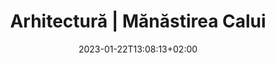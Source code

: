 ---
title: "Arhitectură | Mănăstirea Calui"
keywords: ["Manastirea Calui"]
date: 2023-01-22T13:08:13+02:00
draft: false
type: page
layout: arhitectura
sitemap_exclude: false

sitemap:
  changefreq: weekly
  filename: sitemap.xml
  priority: 1


#----------------------------------------------------/
# Page
#----------------------------------------------------/
page:
  title: "Etapele <span>Mănăstirii Noastre</span>"


#----------------------------------------------------/
# Gallery
#----------------------------------------------------/
gallery: 
  title: "Proiectul a fost impartit in 2 etape:"
  status: "Proiect în execuție"
  stages: 
    items: 

      - stage: "<b>Etapa 1:</b> Restaurare și consolidare: Biserica “Sf. Nicolae” + Turnul Clopotniță + Construire Corp anexă + Amenajare incintă;"
      
      - stage: "<b>Etapa 2:</b> Reconstruire Casele Stăreției + Restaurare Zidul de incintă."

  items:

    - title: "Manastirea Calui"
      link: ""
      image: "/arhitectura/etapa-2-1.jpg"
      image2x: "/arhitectura/etapa-2-1@2x.jpg"

    - title: "Manastirea Calui"
      link: ""
      image: "/arhitectura/etapa-2-2.jpg"
      image2x: "/arhitectura/etapa-2-2@2x.jpg"

    - title: "Manastirea Calui"
      link: ""
      image: "/arhitectura/etapa-2-3.jpg"
      image2x: "/arhitectura/etapa-2-3@2x.jpg"

    - title: "Manastirea Calui"
      link: ""
      image: "/arhitectura/etapa-2-4.jpg"
      image2x: "/arhitectura/etapa-2-4@2x.jpg"

    - title: "Manastirea Calui"
      link: ""
      image: "/arhitectura/etapa-2-5.jpg"
      image2x: "/arhitectura/etapa-2-5@2x.jpg"

    - title: "Manastirea Calui"
      link: ""
      image: "/arhitectura/etapa-2-6.jpg"
      image2x: "/arhitectura/etapa-2-6@2x.jpg"

    - title: "Manastirea Calui"
      link: ""
      image: "/arhitectura/etapa-2-7.jpg"
      image2x: "/arhitectura/etapa-2-7@2x.jpg"

    - title: "Manastirea Calui"
      link: ""
      image: "/arhitectura/etapa-2-8.jpg"
      image2x: "/arhitectura/etapa-2-8@2x.jpg"

    - title: "Manastirea Calui"
      link: ""
      image: "/arhitectura/etapa-2-9.jpg"
      image2x: "/arhitectura/etapa-2-9@2x.jpg"

    - title: "Manastirea Calui"
      link: ""
      image: "/arhitectura/etapa-2-10.jpg"
      image2x: "/arhitectura/etapa-2-10@2x.jpg"

    - title: "Manastirea Calui"
      link: ""
      image: "/arhitectura/etapa-2-11.jpg"
      image2x: "/arhitectura/etapa-2-11@2x.jpg"

    - title: "Manastirea Calui"
      link: ""
      image: "/arhitectura/etapa-2-12.jpg"
      image2x: "/arhitectura/etapa-2-12@2x.jpg"

---